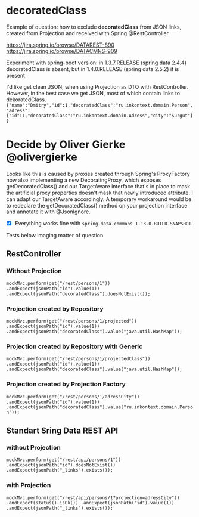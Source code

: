 # decoratedClass
Example of question: how to exclude **decoratedClass** from JSON links, created from Projection and received with Spring @RestController

https://jira.spring.io/browse/DATAREST-890
https://jira.spring.io/browse/DATACMNS-909

Experiment with spring-boot version: in 1.3.7.RELEASE (spring data 2.4.4) decoratedClass is absent, but in 1.4.0.RELEASE (spring data 2.5.2) it is present

I'd like get clean JSON, when using Projection as DTO with RestController.
However, in the best case we get JSON, most of which contain links to dekoratedClass.
`{"name":"Dmitry","id":1,"decoratedClass":"ru.inkontext.domain.Person",
"adress":{"id":1,"decoratedClass":"ru.inkontext.domain.Adress","city":"Surgut"}}
`

# Decide by Oliver Gierke @olivergierke
Looks like this is caused by proxies created through Spring's ProxyFactory now also implementing a new DecoratingProxy, which exposes getDecoratedClass() and our TargetAware interface that's in place to mask the artificial proxy properties doesn't mask that newly introduced attribute. I can adapt our TargetAware accordingly.
A temporary workaround would be to redeclare the getDecoratedClass() method on your projection interface and annotate it with @JsonIgnore.

- [x] Everything works fine with `spring-data-commons 1.13.0.BUILD-SNAPSHOT`.

Tests below imaging matter of question.

## RestController
### Without Projection
`mockMvc.perform(get("/rest/persons/1"))
    .andExpect(jsonPath("id").value(1))
    .andExpect(jsonPath("decoratedClass").doesNotExist());
`

### Projection created by Repository
`mockMvc.perform(get("/rest/persons/1/projected"))
  .andExpect(jsonPath("id").value(1))
  .andExpect(jsonPath("decoratedClass").value("java.util.HashMap"));
`

### Projection created by Repository with Generic
`mockMvc.perform(get("/rest/persons/1/projectedClass"))
  .andExpect(jsonPath("id").value(1))
  .andExpect(jsonPath("decoratedClass").value("java.util.HashMap"));
`
### Projection created by Projection Factory
`mockMvc.perform(get("/rest/persons/1/adressCity"))
  .andExpect(jsonPath("id").value(1))
  .andExpect(jsonPath("decoratedClass").value("ru.inkontext.domain.Person"));
`
## Standart Sring Data REST API
### without Projection
`mockMvc.perform(get("/rest/api/persons/1"))
  .andExpect(jsonPath("id").doesNotExist())
  .andExpect(jsonPath("_links").exists());
`
### with Projection
`mockMvc.perform(get("/rest/api/persons/1?projection=adressCity"))
    .andExpect(status().isOk())
    .andExpect(jsonPath("id").value(1)) 
    .andExpect(jsonPath("_links").exists());
`
